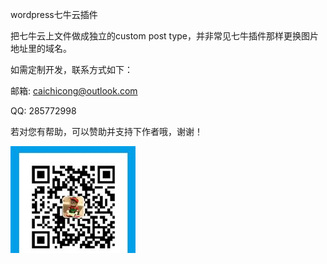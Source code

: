 
wordpress七牛云插件

把七牛云上文件做成独立的custom post type，并非常见七牛插件那样更换图片地址里的域名。

如需定制开发，联系方式如下：

邮箱: caichicong@outlook.com

QQ: 285772998

若对您有帮助，可以赞助并支持下作者哦，谢谢！

![alipay](https://github.com/caichicong/qiniu-cloud-media/blob/master/pay.jpg?raw=true)